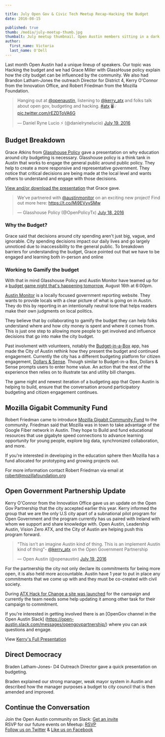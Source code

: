 ```yaml
---

title: July Open Gov & Civic Tech Meetup Recap-Hacking the Budget
date: 2016-08-15

published: true
thumb: /media/july-meetup-thumb.jpg
thumbalt: July meetup thumbnail. Open Austin members sitting in a dark library room facing the projected screen from July's meetup.
author:
  first_name: Victoria
  last_name: O'Dell
---
```


Last month Open Austin had a unique lineup of speakers. Our topic was Hacking the budget and we had Grace Miller with GlassHouse policy explain how the city budget can be influenced by the community. We also had Brandon Latham-Jones the outreach Director for District 4, Kerry O'Connor from the Innovation Office, and Robert Friedman from the Mozilla Foundation.

<blockquote class="twitter-tweet" data-lang="en"><p lang="en" dir="ltr">Hanging out at <a href="https://twitter.com/openaustin">@openaustin</a>, listening to <a href="https://twitter.com/kerry_atx">@kerry_atx</a> and folks talk about open gov, budgeting and hacking. <a href="https://twitter.com/hashtag/atx?src=hash">#atx</a> 🖥💡 <a href="https://t.co/rEZDToVA6G">pic.twitter.com/rEZDToVA6G</a></p>&mdash; Daniel Ryne Lucio ⚡️ (@danielrynelucio) <a href="https://twitter.com/danielrynelucio/status/755206939399684096">July 19, 2016</a></blockquote>


## Budget Breakdown

Grace Atkins from [Glasshouse Policy](https://www.glasshousepolicy.org/) gave a presentation on why education around city budgeting is necessary. Glasshouse policy is a think tank in Austin that works to engage the general public around public policy. They help to create a more responsive and representative government. They notice that critical decisions are being made at the local level and wants others to understand and engage with those decisions.

[View and/or download the presentation](https://docs.google.com/presentation/d/1xwLwHwfC9cOOSTbM4R2vsFQ_FgT9sdQWJ8UTS_zUT54/edit#slide=id.g151ddb760f_0_6') that Grace gave.

<blockquote class="twitter-tweet" data-lang="en"><p lang="en" dir="ltr">We've partnered with <a href="https://twitter.com/austinmonitor">@austinmonitor</a> on an exciting new project! Find out more here: <a href="https://t.co/Mj9EVyvSMw">https://t.co/Mj9EVyvSMw</a></p>&mdash; Glasshouse Policy (@OpenPolicyTx) <a href="https://twitter.com/OpenPolicyTx/status/755059943653253120">July 18, 2016</a></blockquote>

### Why the Budget?
Grace said that decisions around city spending aren't just big, vague, and ignorable. City spending decisions impact our daily lives and go largely unnoticed due to inaccessibility to the general public. To breakdown barriers for understanding the budget, Grace pointed out that we have to be engaged and learning both in-person and online


### Working to Gamify the budget
With that in mind Glasshouse Policy and Austin Monitor have teamed up for a [budget game night that's happening tomorrow](https://www.eventbrite.com/e/budget-game-night-tickets-26423729085), August 16th at 6:00pm.

[Austin Monitor](http://www.austinmonitor.com/) is a locally focused government reporting website. They wants to provide locals with a clear picture of what is going on in Austin. They do this by reporting in an intentionally neutral tone that helps readers make their own judgments on local politics.

They believe that by collaborating to gamify the budget they can help folks understand where and how city money is spent and where it comes from. This is just one step to allowing more people to get involved and influence decisions that go into make the city budget.

Past involvment with volunteers, notably the [Budget-in-a-Box](http://www.budgetboxapp.com/welcome) app, has made the City of Austin rethink how they present the budget and continued engagement. Currently the city has a different budgeting platform for citizen engagement, [Dollars & Sense](https://austintx.budgetsimulator.com/). Though similar to Budget-in-a Box, Dollars & Sense prompts users to enter home value. An action that the rest of the experience then relies on to illustrate tax and utility bill changes.

The game night and newest iteration of a budgeting app that Open Austin is helping to build, ensure that the conversation around participatory budgeting and citizen engagement continues.

## Mozilla Gigabit Community Fund
Robert Friedman came to introduce [Mozilla Gigabit Community Fund](https://www.mozilla.org/en-US/gigabit/) to the community. Friedman said that Mozilla was in town to take advantage of the Google Fiber network in Austin. They hope to Build and fund educational resources that use gigabyte speed connections to advance learning opportunity for young people, explore big data, synchronized collaboration, and more.

If you're interested in developing in the education sphere then Mozilla has a fund allocated for prototyping and growing projects out.

For more information contact Robert Friedman via email at robert@mozillafoundation.org

## Open Government Partnership Update
Kerry O'Connor from the Innovation Office gave us an update on the Open Gov Partnership that the city accepted earlier this year. Kerry informed the group that we are the only U.S city apart of a subnational pilot program for Open Government and the program currently has us paired with Ireland with whom we support and share knowledge with. Open Austin, Leadership Austin, Vision Zero ATX, and the City of Austin are helping push this program forward.

<blockquote class="twitter-tweet" data-lang="en"><p lang="en" dir="ltr">&quot;This isn&#39;t an imagine Austin kind of thing. This is an implement Austin kind of thing&quot;- <a href="https://twitter.com/kerry_atx">@kerry_atx</a> on the Open Government Partnership</p>&mdash; Open Austin (@openaustin) <a href="https://twitter.com/openaustin/status/755202029467893760">July 19, 2016</a></blockquote>

For the partnership the city not only declare its commitments for being more open, it is also held more accountable. Austin have 1 year to put in place any commitments that we come up with and they must be co-created with civil society.

During [ATX Hack for Change a site was launched](http://cityofaustin.github.io/open-gov-partnership/) for the campaign and currently the team needs some help updating it among other task for their campaign to commitment.

If you're interested in getting involved there is an [OpenGov channel in the Open Austin Slack]
(https://open-austin.slack.com/messages/opengovpartnership/) where you can ask questions and engage.

View [Kerry's Full Presentation](https://docs.google.com/presentation/d/1sWrJSMndCjpB4cJy8IVRB7km4PsTrz6ue74wrj_dYEg/edit#slide=id.g15df7ec05d_0_11)


## Direct Democracy
Braden Latham-Jones- D4 Outreach Director gave a quick presentation on budgeting.

Braden explained our strong manager, weak mayor system in Austin and described how the manager purposes a budget to city council that is then amended and improved.



## Continue the Conversation

Join the Open Austin community on Slack: [Get an invite](http://slack.open-austin.org/)
<br />
RSVP for our future events on Meetup: [RSVP](http://www.meetup.com/Open-Austin/)
<br />
[Follow us on Twitter](https://twitter.com/openaustin?lang=en)
& [Like us on Facebook](https://www.facebook.com/Open-Austin-412390968837071/)

<script async src="//platform.twitter.com/widgets.js" charset="utf-8"></script>
